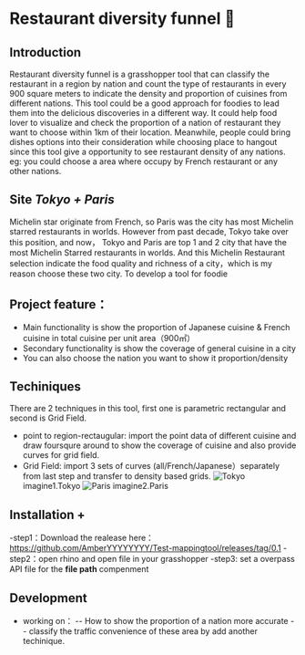 #  Restaurant diversity funnel :shallow_pan_of_food:
## Introduction
Restaurant diversity funnel is a grasshopper tool that can classify the restaurant in a region by nation and count the type of restaurants in every 900 square meters to indicate the density and proportion of cuisines from different nations. This tool could be a good approach for foodies to lead them into the delicious discoveries in a different way. 
It could help food lover to visualize and check the proportion of a nation of restaurant they want to choose within 1km of their location. Meanwhile, people could bring dishes options into their consideration while choosing place to hangout since this tool give a opportunity to see restaurant density of any nations. eg: you could choose a area where occupy by French restaurant or any other nations.
## Site *Tokyo + Paris*
Michelin star originate from French, so Paris was the city has most Michelin starred restaurants in worlds. However from past decade, Tokyo take over this position, and now， Tokyo and Paris are top 1 and 2 city that have the most Michelin Starred restaurants in worlds. And this Michelin Restaurant selection indicate the food quality and richness of a city，which is my reason choose these two city. To develop a tool for foodie
## Project feature：
- Main functionality is show the proportion of Japanese cuisine & French cuisine in total cuisine per unit area（900㎡）
- Secondary functionality is show the coverage of general cuisine in a city
- You can also choose the nation you want to show it proportion/density
## Techiniques
There are 2 techniques in this tool, first one is parametric rectangular and second is Grid Field.
- point to region-rectaugular: 
  import the point data of different cuisine and draw foursqure around to show the coverage of cuisine and also provide curves for grid field.
- Grid Field: import 3 sets of curves (all/French/Japanese）separately from last step and transfer to density based grids.
![Tokyo](https://user-images.githubusercontent.com/88841215/130212946-34214782-d444-4af9-bab7-34f02eee5b09.png)
imagine1.Tokyo
![Paris](https://user-images.githubusercontent.com/88841215/130212965-369947e7-b426-41cd-80ef-6b2216221111.png)
imagine2.Paris
## Installation + 
-step1：Download the realease here：https://github.com/AmberYYYYYYYY/Test-mappingtool/releases/tag/0.1
-step2：open rhino and open file in your grasshopper
-step3: set a overpass API file for the **file path** compenment
## Development
- working on： -- How to show the proportion of a nation more accurate
               -- classify the traffic convenience of these area by add another techinique.



